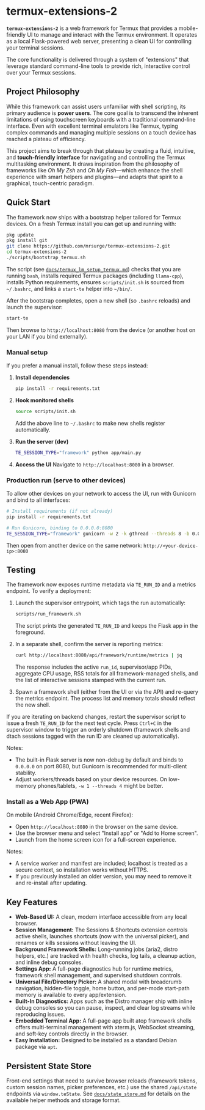 # termux-extensions-2

**`termux-extensions-2`** is a web framework for Termux that provides a mobile-friendly UI to manage and interact with the Termux environment. It operates as a local Flask-powered web server, presenting a clean UI for controlling your terminal sessions.

The core functionality is delivered through a system of "extensions" that leverage standard command-line tools to provide rich, interactive control over your Termux sessions.

## Project Philosophy

While this framework can assist users unfamiliar with shell scripting, its primary audience is **power users**. The core goal is to transcend the inherent limitations of using touchscreen keyboards with a traditional command-line interface. Even with excellent terminal emulators like Termux, typing complex commands and managing multiple sessions on a touch device has reached a plateau of efficiency.

This project aims to break through that plateau by creating a fluid, intuitive, and **touch-friendly interface** for navigating and controlling the Termux multitasking environment. It draws inspiration from the philosophy of frameworks like *Oh My Zsh* and *Oh My Fish*—which enhance the shell experience with smart helpers and plugins—and adapts that spirit to a graphical, touch-centric paradigm.

## Quick Start

The framework now ships with a bootstrap helper tailored for Termux devices. On a fresh Termux install you can get up and running with:

```bash
pkg update
pkg install git
git clone https://github.com/mrsurge/termux-extensions-2.git
cd termux-extensions-2
./scripts/bootstrap_termux.sh
```

The script (see [`docs/termux_lm_setup_termux.md`](docs/termux_lm_setup_termux.md)) checks that you are running `bash`, installs required Termux packages (including `llama-cpp`), installs Python requirements, ensures `scripts/init.sh` is sourced from `~/.bashrc`, and links a `start-te` helper into `~/bin/`.

After the bootstrap completes, open a new shell (so `.bashrc` reloads) and launch the supervisor:

```bash
start-te
```

Then browse to `http://localhost:8080` from the device (or another host on your LAN if you bind externally).

### Manual setup

If you prefer a manual install, follow these steps instead:

1. **Install dependencies**
   ```bash
   pip install -r requirements.txt
   ```

2. **Hook monitored shells**
   ```bash
   source scripts/init.sh
   ```
   Add the above line to `~/.bashrc` to make new shells register automatically.

3. **Run the server (dev)**
   ```bash
   TE_SESSION_TYPE="framework" python app/main.py
   ```

4. **Access the UI**
   Navigate to `http://localhost:8080` in a browser.
### Production run (serve to other devices)

To allow other devices on your network to access the UI, run with Gunicorn and bind to all interfaces:

```bash
# Install requirements (if not already)
pip install -r requirements.txt

# Run Gunicorn, binding to 0.0.0.0:8080
TE_SESSION_TYPE="framework" gunicorn -w 2 -k gthread --threads 8 -b 0.0.0.0:8080 wsgi:application
```

Then open from another device on the same network: `http://<your-device-ip>:8080`

## Testing

The framework now exposes runtime metadata via `TE_RUN_ID` and a metrics endpoint. To verify a deployment:

1. Launch the supervisor entrypoint, which tags the run automatically:
   ```bash
   scripts/run_framework.sh
   ```
   The script prints the generated `TE_RUN_ID` and keeps the Flask app in the foreground.

2. In a separate shell, confirm the server is reporting metrics:
   ```bash
   curl http://localhost:8080/api/framework/runtime/metrics | jq
   ```
   The response includes the active `run_id`, supervisor/app PIDs, aggregate CPU usage, RSS totals for all framework-managed shells, and the list of interactive sessions stamped with the current run.

3. Spawn a framework shell (either from the UI or via the API) and re-query the metrics endpoint. The process list and memory totals should reflect the new shell.

If you are iterating on backend changes, restart the supervisor script to issue a fresh `TE_RUN_ID` for the next test cycle. Press `Ctrl+C` in the supervisor window to trigger an orderly shutdown (framework shells and dtach sessions tagged with the run ID are cleaned up automatically).

Notes:
- The built-in Flask server is now non-debug by default and binds to `0.0.0.0` on port 8080, but Gunicorn is recommended for multi-client stability.
- Adjust workers/threads based on your device resources. On low-memory phones/tablets, `-w 1 --threads 4` might be better.


### Install as a Web App (PWA)

On mobile (Android Chrome/Edge, recent Firefox):

- Open `http://localhost:8080` in the browser on the same device.
- Use the browser menu and select "Install app" or "Add to Home screen".
- Launch from the home screen icon for a full-screen experience.

Notes:

- A service worker and manifest are included; localhost is treated as a secure context, so installation works without HTTPS.
- If you previously installed an older version, you may need to remove it and re-install after updating.

## Key Features

*   **Web-Based UI:** A clean, modern interface accessible from any local browser.
*   **Session Management:** The Sessions & Shortcuts extension controls active shells, launches shortcuts (now with the universal picker), and renames or kills sessions without leaving the UI.
*   **Background Framework Shells:** Long-running jobs (aria2, distro helpers, etc.) are tracked with health checks, log tails, a cleanup action, and inline debug consoles.
*   **Settings App:** A full-page diagnostics hub for runtime metrics, framework shell management, and supervised shutdown controls.
*   **Universal File/Directory Picker:** A shared modal with breadcrumb navigation, hidden-file toggle, home button, and per-mode start-path memory is available to every app/extension.
*   **Built-In Diagnostics:** Apps such as the Distro manager ship with inline debug consoles so you can pause, inspect, and clear log streams while reproducing issues.
*   **Embedded Terminal App:** A full-page app built atop framework shells offers multi-terminal management with xterm.js, WebSocket streaming, and soft-key controls directly in the browser.
*   **Easy Installation:** Designed to be installed as a standard Debian package via `apt`.

## Persistent State Store

Front-end settings that need to survive browser reloads (framework tokens, custom
session names, picker preferences, etc.) use the shared `/api/state` endpoints via
`window.teState`. See [`docs/state_store.md`](docs/state_store.md) for details on the
available helper methods and storage format.
